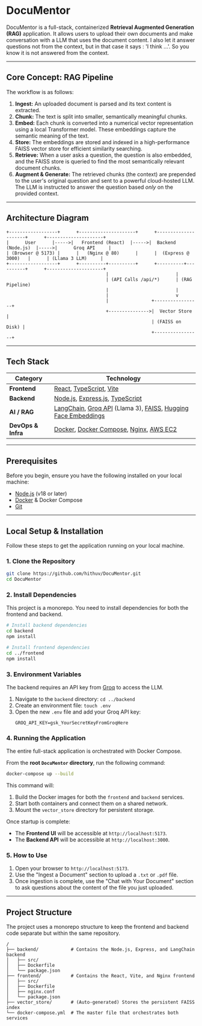 # DocuMentor

DocuMentor is a full-stack, containerized **Retrieval Augmented Generation (RAG)** application. It allows users to upload their own documents and make conversation with a LLM that uses the document content. I also let it answer questions not from the context, but in that case it says : 'I think ...'. So you know it is not answered from the context.

---

## Core Concept: RAG Pipeline

The workflow is as follows:

1.  **Ingest:** An uploaded document is parsed and its text content is extracted.
2.  **Chunk:** The text is split into smaller, semantically meaningful chunks.
3.  **Embed:** Each chunk is converted into a numerical vector representation using a local Transformer model. These embeddings capture the semantic meaning of the text.
4.  **Store:** The embeddings are stored and indexed in a high-performance FAISS vector store for efficient similarity searching.
5.  **Retrieve:** When a user asks a question, the question is also embedded, and the FAISS store is queried to find the most semantically relevant document chunks.
6.  **Augment & Generate:** The retrieved chunks (the context) are prepended to the user's original question and sent to a powerful cloud-hosted LLM. The LLM is instructed to answer the question based *only* on the provided context.

---

## Architecture Diagram

```
+------------------+      +---------------------+      +---------------------+      +---------------------+
|      User      |----->|   Frontend (React)  |----->|  Backend (Node.js)  |----->|      Groq API     |
| (Browser @ 5173) |      |   (Nginx @ 80)      |      |  (Express @ 3000)   |      | (Llama 3 LLM)     |
+------------------+      +----------+----------+      +----------+----------+      +---------------------+
                                     |                         |
                                     | (API Calls /api/*)      | (RAG Pipeline)
                                     |                         |
                                     |                         v
                                     |                +-----------------+
                                     +--------------->|  Vector Store   |
                                                      | (FAISS on Disk) |
                                                      +-----------------+
```

---

## Tech Stack

| Category           | Technology                                                                                                    |
| ------------------ | ------------------------------------------------------------------------------------------------------------- |
| **Frontend** | [React](https://reactjs.org/), [TypeScript](https://www.typescriptlang.org/), [Vite](https://vitejs.dev/)       |
| **Backend** | [Node.js](https://nodejs.org/), [Express.js](https://expressjs.com/), [TypeScript](https://www.typescriptlang.org/) |
| **AI / RAG** | [LangChain](https://www.langchain.com/), [Groq API](https://groq.com/) (Llama 3), [FAISS](https://faiss.ai/), [Hugging Face Embeddings](https://huggingface.co/sentence-transformers/all-MiniLM-L6-v2) |
| **DevOps & Infra** | [Docker](https://www.docker.com/), [Docker Compose](https://docs.docker.com/compose/), [Nginx](https://www.nginx.com/), [AWS EC2](https://aws.amazon.com/ec2/) |

---

## Prerequisites

Before you begin, ensure you have the following installed on your local machine:
* [Node.js](https://nodejs.org/en/download/) (v18 or later)
* [Docker](https://www.docker.com/products/docker-desktop/) & Docker Compose
* [Git](https://git-scm.com/downloads)

---

## Local Setup & Installation

Follow these steps to get the application running on your local machine.

### 1. Clone the Repository
```bash
git clone https://github.com/hithuv/DocuMentor.git
cd DocuMentor
```

### 2. Install Dependencies
This project is a monorepo. You need to install dependencies for both the frontend and backend.

```bash
# Install backend dependencies
cd backend
npm install

# Install frontend dependencies
cd ../frontend
npm install
```

### 3. Environment Variables
The backend requires an API key from [Groq](https://groq.com/) to access the LLM.

1.  Navigate to the `backend` directory: `cd ../backend`
2.  Create an environment file: `touch .env`
3.  Open the new `.env` file and add your Groq API key:
    ```.env
    GROQ_API_KEY=gsk_YourSecretKeyFromGroqHere
    ```

### 4. Running the Application
The entire full-stack application is orchestrated with Docker Compose.

From the **root `DocuMentor` directory**, run the following command:
```bash
docker-compose up --build
```
This command will:
1.  Build the Docker images for both the `frontend` and `backend` services.
2.  Start both containers and connect them on a shared network.
3.  Mount the `vector_store` directory for persistent storage.

Once startup is complete:
* The **Frontend UI** will be accessible at `http://localhost:5173`.
* The **Backend API** will be accessible at `http://localhost:3000`.

### 5. How to Use
1.  Open your browser to `http://localhost:5173`.
2.  Use the "Ingest a Document" section to upload a `.txt` or `.pdf` file.
3.  Once ingestion is complete, use the "Chat with Your Document" section to ask questions about the content of the file you just uploaded.

---

## Project Structure

The project uses a monorepo structure to keep the frontend and backend code separate but within the same repository.

```
/
├── backend/            # Contains the Node.js, Express, and LangChain backend
│   ├── src/
│   ├── Dockerfile
│   └── package.json
├── frontend/           # Contains the React, Vite, and Nginx frontend
│   ├── src/
│   ├── Dockerfile
│   ├── nginx.conf
│   └── package.json
├── vector_store/       # (Auto-generated) Stores the persistent FAISS index
└── docker-compose.yml  # The master file that orchestrates both services
```

